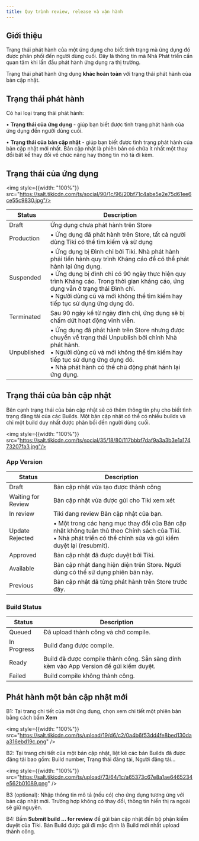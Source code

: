 ```yaml
---
title: Quy trình review, release và vận hành
---
```


## Giới thiệu

Trạng thái phát hành của một ứng dụng cho biết tình trạng mà ứng dụng đó được phân phối đến người dùng cuối. Đây là thông tin mà Nhà Phát triển cần quan tâm khi lần đầu phát hành ứng dụng ra thị trường.

Trạng thái phát hành ứng dụng **khác hoàn toàn** với trạng thái phát hành của bản cập nhật.

## Trạng thái phát hành

Có hai loại trạng thái phát hành:

  • **Trạng thái của ứng dụng** - giúp bạn biết được tình trạng phát hành của ứng dụng đến người dùng cuối.

  • **Trạng thái của bản cập nhật** - giúp bạn biết được tình trạng phát hành của bản cập nhật mới nhất. Bản cập nhật là phiên bản có chứa ít nhất một thay đổi bất kể thay đổi về chức năng hay thông tin mô tả đi kèm.

## Trạng thái của ứng dụng

<img style={{width: "100%"}} src="https://salt.tikicdn.com/ts/social/90/1c/96/20bf71c4abe5e2e75d61ee6ce55c9830.jpg"/>

| Status | Description |
| - | ------ |
| Draft |	Ứng dụng chưa phát hành trên Store
| Production | • Ứng dụng đã phát hành trên Store, tất cả người dùng Tiki có thể tìm kiếm và sử dụng
| Suspended	| • Ứng dụng bị Đình chỉ bởi Tiki. Nhà phát hành phải tiến hành quy trình Kháng cáo để có thể phát hành lại ứng dụng. <br/> • Ứng dụng bị đình chỉ có 90 ngày thực hiện quy trình Kháng cáo. Trong thời gian kháng cáo, ứng dụng vẫn ở trạng thái Đình chỉ. <br/> • Người dùng cũ và mới không thề tìm kiếm hay tiếp tục sử dụng ứng dụng đó.
| Terminated | Sau 90 ngày kể từ ngày đỉnh chỉ, ứng dụng sẽ bị chấm dứt hoạt động vĩnh viễn.
| Unpublished	| • Ứng dụng đã phát hành trên Store nhưng được chuyển về trạng thái Unpublish bởi chính Nhà phát hành. <br/> • Người dùng cũ và mới không thề tìm kiếm hay tiếp tục sử dụng ứng dụng đó.<br/> • Nhà phát hành có thể chủ động phát hánh lại ứng dụng.

## Trạng thái của bản cập nhật

Bên cạnh trạng thái của bản cập nhật sẽ có thêm thông tin phụ cho biết tình trạng đăng tải của các Builds. Một bản cập nhật có thể có nhiều builds và chỉ một build duy nhất được phân bối đến người dùng cuối.

<img style={{width: "100%"}} src="https://salt.tikicdn.com/ts/social/35/18/80/117bbbf7daf9a3a3b3e1a17473207fa3.jpg"/>

### App Version

| Status | Description |
| - | ------ |
| Draft |	Bản cập nhật vừa tạo được thành công
| Waiting for Review | Bản cập nhật vừa được gửi cho Tiki xem xét
| In review	| Tiki đang review Bản cập nhật của bạn.
| Update Rejected | • Một trong các hạng mục thay đổi của Bản cập nhật không tuân thủ theo Chính sách của Tiki. <br/> • Nhà phát triển có thể chỉnh sửa và gửi kiểm duyệt lại (resubmit).
| Approved | Bản cập nhật đã được duyệt bởi Tiki.
| Available | Bản cập nhật đang hiện diện trên Store. Người dùng có thể sử dụng phiên bản này.
| Previous | Bản cập nhật đã từng phát hành trên Store trước đây.

### Build Status

| Status | Description |
| - | ------ |
| Queued |	Đã upload thành công và chờ compile.
| In Progress | Build đang được compile.
| Ready	| Build đã được compile thành công. Sẵn sàng đính kèm vào App Version để gửi  kiểm duyệt.
| Failed | Build compile không thành công.

## Phát hành một bản cập nhật mới

B1: Tại trang chi tiết của một ứng dụng, chọn xem chi tiết một phiên bản bằng cách bấm **Xem**

<img style={{width: "100%"}} src="https://salt.tikicdn.com/ts/upload/19/d6/c2/0a4b6f53dd4fe8bed130daa316ebd19c.png" />

B2: Tại trang chi tiết của một bản cập nhật, liệt kê các bản Builds đã được đăng tải bao gồm: Build number, Trạng thái đăng tải, Người đăng tải...

<img style={{width: "100%"}} src="https://salt.tikicdn.com/ts/upload/73/64/1c/a65373c67e8a1ae6465234e562b01089.png" />

B3 (optional): Nhập thông tin mô tả (nếu có) cho ứng dụng tương ứng với bản cập nhật mới. Trường hợp không có thay đổi, thông tin hiển thị ra ngoài sẽ giữ nguyên.

B4: Bấm **Submit build ... for review** để gửi bản cập nhật đến bộ phận kiểm duyệt của Tiki. Bản Build được gửi đi mặc định là Build mới nhất upload thành công.
